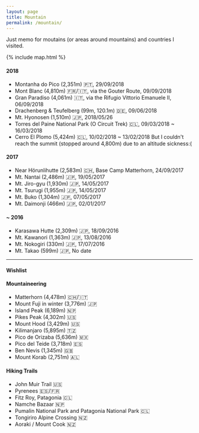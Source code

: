 ```yaml
---
layout: page
title: Mountain
permalink: /mountain/
---
```


Just memo for moutains (or areas around mountains) and countries I visited.

{% include map.html %}

<h4>2018</h4>

- Montanha do Pico (2,351m) 🇵🇹, 29/09/2018
- Mont Blanc (4,810m) 🇫🇷/🇮🇹, via the Gouter Route, 09/09/2018
- Gran Paradiso (4,061m) 🇮🇹, via the Rifugio Vittorio Emanuele II, 06/09/2018
- Drachenberg & Teufelberg (99m, 120.1m) 🇩🇪, 09/06/2018
- Mt. Hyonosen (1,510m) 🇯🇵, 2018/05/26
- Torres del Paine National Park (O Circuit Trek) 🇨🇱, 09/03/2018 ~ 16/03/2018
- Cerro El Plomo (5,424m) 🇨🇱, 10/02/2018 ~ 13/02/2018
  But I couldn't reach the summit (stopped around 4,800m) due to an altitude sickness:(

<h4>2017</h4>

- Near Hörunlihutte (2,583m) 🇨🇭, Base Camp Matterhorn, 24/09/2017
- Mt. Nantai (2,486m) 🇯🇵, 19/05/2017
- Mt. Jiro-gyu (1,930m) 🇯🇵, 14/05/2017
- Mt. Tsurugi (1,955m) 🇯🇵, 14/05/2017
- Mt. Buko (1,304m) 🇯🇵, 07/05/2017
- Mt. Daimonji (466m) 🇯🇵, 02/01/2017

<h4>~ 2016</h4>

- Karasawa Hutte (2,309m) 🇯🇵, 18/09/2016
- Mt. Kawanori (1,363m) 🇯🇵, 13/08/2016
- Mt. Nokogiri (330m) 🇯🇵, 17/07/2016
- Mt. Takao (599m) 🇯🇵, No date

---

<h4>Wishlist</h4>

#### Mountaineering
- Matterhorn (4,478m) 🇨🇭/🇮🇹
- Mount Fuji in winter (3,776m) 🇯🇵
- Island Peak (6,189m) 🇳🇵
- Pikes Peak (4,302m) 🇺🇸
- Mount Hood (3,429m) 🇺🇸
- Kilimanjaro (5,895m) 🇹🇿
- Pico de Orizaba (5,636m) 🇲🇽
- Pico del Teide (3,718m) 🇪🇸
- Ben Nevis (1,345m) 🇬🇧
- Mount Korab (2,751m) 🇦🇱

#### Hiking Trails
- John Muir Trail 🇺🇸
- Pyrenees 🇪🇸/🇫🇷
- Fitz Roy, Patagonia 🇨🇱
- Namche Bazaar 🇳🇵
- Pumalin National Park and Patagonia National Park 🇨🇱
- Tongiriro Alpine Crossing 🇳🇿
- Aoraki / Mount Cook 🇳🇿
